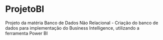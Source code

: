 # ProjetoBI
Projeto da matéria Banco de Dados Não Relacional - Criação do banco de dados para implementação do Business Intelligence, utilizando a ferramenta Power BI
